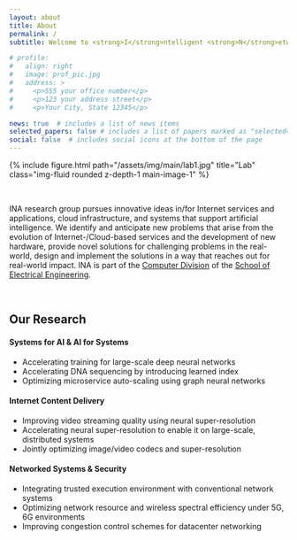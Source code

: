 ```yaml
---
layout: about
title: About
permalink: /
subtitle: Welcome to <strong>I</strong>ntelligent <strong>N</strong>etwork <strong>A</strong>rchitecture Lab @ <a href='https://kaist.ac.kr'>KAIST</a>!

# profile:
#   align: right
#   image: prof_pic.jpg
#   address: >
#     <p>555 your office number</p>
#     <p>123 your address street</p>
#     <p>Your City, State 12345</p>

news: true  # includes a list of news items
selected_papers: false # includes a list of papers marked as "selected={true}"
social: false  # includes social icons at the bottom of the page
---
```


<div class="row justify-content-sm-center">
    <div class="col-md mt-3 col-md-12">
        {% include figure.html path="/assets/img/main/lab1.jpg" title="Lab" class="img-fluid rounded z-depth-1 main-image-1" %}
        <div class="caption">
        </div>
    </div>
</div>


&nbsp;

INA research group pursues innovative ideas in/for Internet services and applications, cloud infrastructure, and systems that support artificial intelligence. We identify and anticipate new problems that arise from the evolution of Internet-/Cloud-based services and the development of new hardware, provide novel solutions for challenging problems in the real-world, design and implement the solutions in a way that reaches out for real-world impact. INA is part of the [Computer Division](https://computer.kaist.ac.kr) of the [School of Electrical Engineering](https://ee.kaist.ac.kr). 


&nbsp;
&nbsp;
## Our **Research**

#### _<i class="fa fa-robot mr-2 mt-3"></i>_  **Systems for AI & AI for Systems**
- Accelerating training for large-scale deep neural networks
- Accelerating DNA sequencing by introducing learned index 
- Optimizing microservice auto-scaling using graph neural networks

#### _<i class="fa fa-photo-video mr-2"></i>_ **Internet Content Delivery**
- Improving video streaming quality using neural super-resolution
- Accelerating neural super-resolution to enable it on large-scale, distributed systems
- Jointly optimizing image/video codecs and super-resolution 

#### _<i class="fa fa-cloud mr-2"></i>_  **Networked Systems & Security**
- Integrating trusted execution environment with conventional network systems
- Optimizing network resource and wireless spectral efficiency under 5G, 6G environments
- Improving congestion control schemes for datacenter networking

&nbsp;
&nbsp;
&nbsp;